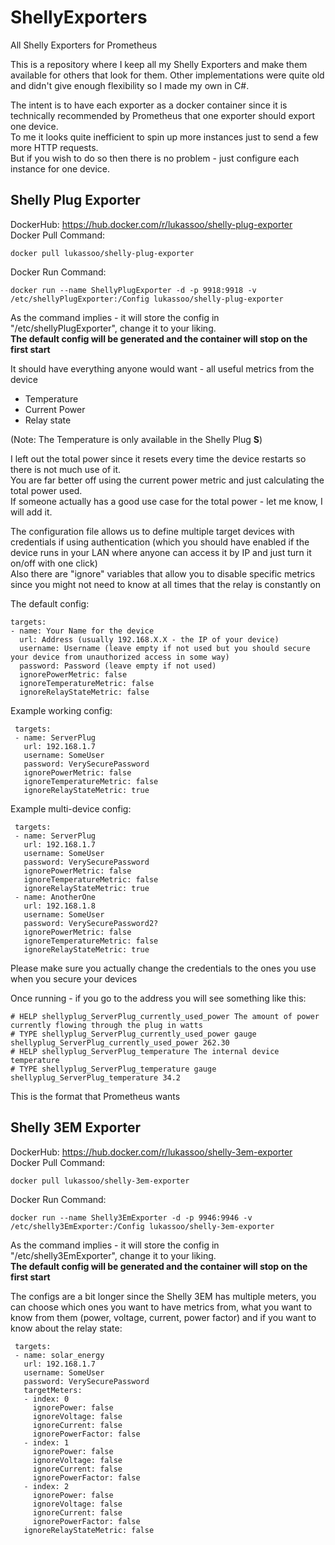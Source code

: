 # ShellyExporters
All Shelly Exporters for Prometheus

This is a repository where I keep all my Shelly Exporters and make them available for others that look for them.
Other implementations were quite old and didn't give enough flexibility so I made my own in C#.

The intent is to have each exporter as a docker container since it is technically recommended by Prometheus that
one exporter should export one device.  
To me it looks quite inefficient to spin up more instances just to send a few more HTTP requests.  
But if you wish to do so then there is no problem - just configure each instance for one device.

## Shelly Plug Exporter
DockerHub: https://hub.docker.com/r/lukassoo/shelly-plug-exporter  
Docker Pull Command:
   
    docker pull lukassoo/shelly-plug-exporter
Docker Run Command:

    docker run --name ShellyPlugExporter -d -p 9918:9918 -v /etc/shellyPlugExporter:/Config lukassoo/shelly-plug-exporter
As the command implies - it will store the config in "/etc/shellyPlugExporter", change it to your liking.  
**The default config will be generated and the container will stop on the first start**

It should have everything anyone would want - all useful metrics from the device
* Temperature
* Current Power
* Relay state

(Note: The Temperature is only available in the Shelly Plug **S**)

I left out the total power since it resets every time the device restarts so there is not much use of it.  
You are far better off using the current power metric and just calculating the total power used.  
If someone actually has a good use case for the total power - let me know, I will add it.

The configuration file allows us to define multiple target devices with credentials if using authentication (which you should have enabled
if the device runs in your LAN where anyone can access it by IP and just turn it on/off with one click)  
Also there are "ignore" variables that allow you to disable specific metrics since you might not need to know at all times that the relay is constantly on

The default config:

    targets:
    - name: Your Name for the device
      url: Address (usually 192.168.X.X - the IP of your device)
      username: Username (leave empty if not used but you should secure your device from unauthorized access in some way)
      password: Password (leave empty if not used)
      ignorePowerMetric: false
      ignoreTemperatureMetric: false
      ignoreRelayStateMetric: false
     
Example working config:

     targets:
     - name: ServerPlug
       url: 192.168.1.7
       username: SomeUser
       password: VerySecurePassword
       ignorePowerMetric: false
       ignoreTemperatureMetric: false
       ignoreRelayStateMetric: true

Example multi-device config:

     targets:
     - name: ServerPlug
       url: 192.168.1.7
       username: SomeUser
       password: VerySecurePassword
       ignorePowerMetric: false
       ignoreTemperatureMetric: false
       ignoreRelayStateMetric: true
     - name: AnotherOne
       url: 192.168.1.8
       username: SomeUser
       password: VerySecurePassword2?
       ignorePowerMetric: false
       ignoreTemperatureMetric: false
       ignoreRelayStateMetric: true
       
Please make sure you actually change the credentials to the ones you use when you secure your devices

Once running - if you go to the address you will see something like this:

    # HELP shellyplug_ServerPlug_currently_used_power The amount of power currently flowing through the plug in watts
    # TYPE shellyplug_ServerPlug_currently_used_power gauge
    shellyplug_ServerPlug_currently_used_power 262.30
    # HELP shellyplug_ServerPlug_temperature The internal device temperature
    # TYPE shellyplug_ServerPlug_temperature gauge
    shellyplug_ServerPlug_temperature 34.2
This is the format that Prometheus wants

## Shelly 3EM Exporter
DockerHub: https://hub.docker.com/r/lukassoo/shelly-3em-exporter  
Docker Pull Command:
   
    docker pull lukassoo/shelly-3em-exporter
Docker Run Command:

    docker run --name Shelly3EmExporter -d -p 9946:9946 -v /etc/shelly3EmExporter:/Config lukassoo/shelly-3em-exporter
As the command implies - it will store the config in "/etc/shelly3EmExporter", change it to your liking.  
**The default config will be generated and the container will stop on the first start**

The configs are a bit longer since the Shelly 3EM has multiple meters, you can choose which ones you want to have metrics from, what you want to know from them (power, voltage, current, power factor) and if you want to know about the relay state:

     targets:
     - name: solar_energy
       url: 192.168.1.7
       username: SomeUser
       password: VerySecurePassword
       targetMeters:
       - index: 0
         ignorePower: false
         ignoreVoltage: false
         ignoreCurrent: false
         ignorePowerFactor: false
       - index: 1
         ignorePower: false
         ignoreVoltage: false
         ignoreCurrent: false
         ignorePowerFactor: false
       - index: 2
         ignorePower: false
         ignoreVoltage: false
         ignoreCurrent: false
         ignorePowerFactor: false
       ignoreRelayStateMetric: false
